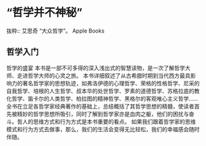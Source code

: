 # “哲学并不神秘”
抜粋:: 艾思奇  “大众哲学”。 Apple Books  
## 哲学入门

哲学的盛宴
本书是一部不可多得的深入浅出式的智慧读物，是一次了解哲学大师、走进哲学大师的心灵之旅。
本书详细叙述了从古希腊时期到当代西方最具影响力的著名哲学家的思想轨迹，如弗洛伊德的心理哲学、荣格的性格哲学、尼采的自我哲学、培根的人生哲学、叔本华的处世哲学、罗素的道德哲学、苏格拉底的教化哲学、笛卡尔的人类哲学、柏拉图的精神哲学、黑格尔的客观唯心主义哲学……
全书在立足各哲学家经典著作的基础上，总结概括了其哲学思想的精髓，使读者首先被精妙的哲学思想所吸引，同时了解到哲学家亦是血肉之躯，他们的困扰与奋斗。哲人的思维方式和行为方式是本书重要的看点。
如果我们跟着哲学家的思维模式和行为方式去做事，那么，我们的生活会变得无比轻松，我们的幸福感会随时伴随。
